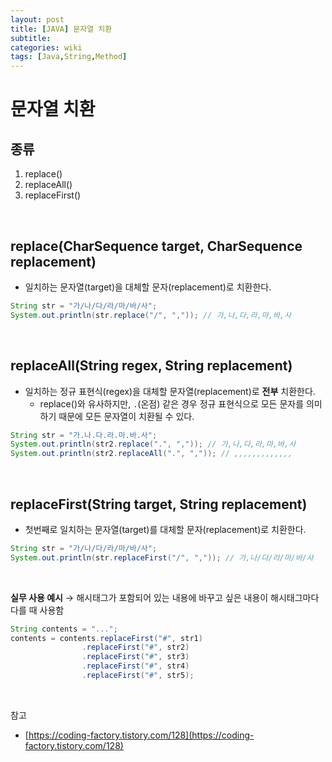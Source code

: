 ```yaml
---
layout: post
title: [JAVA] 문자열 치환
subtitle: 
categories: wiki
tags: [Java,String,Method]
---
```


# 문자열 치환

## 종류
1. replace()
2. replaceAll()
3. replaceFirst()
<br>

## replace(CharSequence target, CharSequence replacement)
- 일치하는 문자열(target)을 대체할 문자(replacement)로 치환한다.
```java
String str = "가/나/다/라/마/바/사";
System.out.println(str.replace("/", ",")); // 가,나,다,라,마,바,사
```
<br>

## replaceAll(String regex, String replacement)
- 일치하는 정규 표현식(regex)을 대체할 문자열(replacement)로 **전부** 치환한다.
    - replace()와 유사하지만, `.`(온점) 같은 경우 정규 표현식으로 모든 문자를 의미하기 때문에 모든 문자열이 치환될 수 있다.
```java
String str = "가.나.다.라.마.바.사";
System.out.println(str2.replace(".", ",")); // 가,나,다,라,마,바,사
System.out.println(str2.replaceAll(".", ",")); // ,,,,,,,,,,,,,
```
<br>

## replaceFirst(String target, String replacement)
- 첫번째로 일치하는 문자열(target)를 대체할 문자(replacement)로 치환한다.
```java
String str = "가/나/다/라/마/바/사";
System.out.println(str.replaceFirst("/", ",")); // 가,나/다/라/마/바/사
```
<br>

**실무 사용 예시**
→ 해시태그가 포함되어 있는 내용에 바꾸고 싶은 내용이 해시태그마다 다를 때 사용함
```java
String contents = "...";
contents = contents.replaceFirst("#", str1)
                .replaceFirst("#", str2)
                .replaceFirst("#", str3)
                .replaceFirst("#", str4)
                .replaceFirst("#", str5);
```
<br>

참고
- [https://coding-factory.tistory.com/128](https://coding-factory.tistory.com/128)